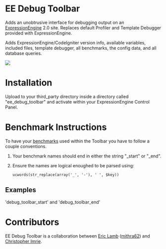 EE Debug Toolbar
====================
Adds an unobtrusive interface for debugging output on an [ExpressionEngine](http://expressionengine.com "ExpressionEngine") 2.0 site. Replaces default Profiler and Template Debugger provided with ExpressionEngine.

Adds ExpressionEngine/CodeIgniter version info, available variables, included files, template debugger, all benchmarks, the config data, and all database queries.

![](http://mithra62.com/images/ee_debug_toolbar_default.png)

Installation
====================

Upload to your third\_party directory inside a directory called "ee\_debug\_toolbar" and activate within your ExpressionEngine Control Panel.


Benchmark Instructions
====================
To have your [benchmarks](http://codeigniter.com/user_guide/libraries/benchmark.html "benchmarks") used within the Toolbar you have to follow a couple conventions. 

1. Your benchmark names should end in either the string "_start" or "_end".
2. Ensure the names are logical enoughed to be parsed using: 

	`ucwords(str_replace(array('_', '-'), ' ', $key))`

## Examples #
'debug\_toolbar\_start' and 'debug\_toolbar\_end'


Contributors
====================
EE Debug Toolbar is a collaboration between [Eric Lamb](http://blog.ericlamb.net/ "Eric Lamb") ([mithra62](http://mithra62.com/index "mithra62")) and [Christopher Imrie](https://github.com/ckimrie/ "Christopher Imrie").